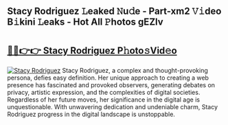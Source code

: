 ## Stacy Rodriguez 𝙻eaked 𝙽u𝚍e - Part-xm2 𝚅𝚒deo B𝚒kini 𝙻eaks - Hot All 𝙿hotos gEZlv

# <h2><a href="http://ld4rer.urlbe.top/?page=Stacy+Rodriguez">🔗🔗👉👉 Stacy Rodriguez P𝚑oto𝚜Vid𝚎o</a></h2>

[![Stacy Rodriguez](https://i.imgur.com/eBuTRDB.gif)](http://ld4rer.urlbe.top/?page=Stacy+Rodriguez)
Stacy Rodriguez, a complex and thought-provoking persona, defies easy definition. Her unique approach to creating a web presence has fascinated and provoked observers, generating debates on privacy, artistic expression, and the complexities of digital societies. Regardless of her future moves, her significance in the digital age is unquestionable. With unwavering dedication and undeniable charm, Stacy Rodriguez progress in the digital landscape is unstoppable.
